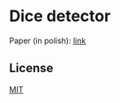 # Dice detector

Paper (in polish): [link](doc/DiceDetector.pdf)

## License
[MIT](https://choosealicense.com/licenses/mit/)
